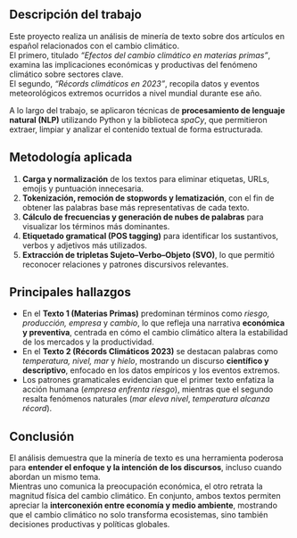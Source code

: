 ## Descripción del trabajo

Este proyecto realiza un análisis de minería de texto sobre dos artículos en español relacionados con el cambio climático.  
El primero, titulado *“Efectos del cambio climático en materias primas”*, examina las implicaciones económicas y productivas del fenómeno climático sobre sectores clave.  
El segundo, *“Récords climáticos en 2023”*, recopila datos y eventos meteorológicos extremos ocurridos a nivel mundial durante ese año.

A lo largo del trabajo, se aplicaron técnicas de **procesamiento de lenguaje natural (NLP)** utilizando Python y la biblioteca *spaCy*, que permitieron extraer, limpiar y analizar el contenido textual de forma estructurada.

## Metodología aplicada

1. **Carga y normalización** de los textos para eliminar etiquetas, URLs, emojis y puntuación innecesaria.  
2. **Tokenización, remoción de stopwords y lematización**, con el fin de obtener las palabras base más representativas de cada texto.  
3. **Cálculo de frecuencias y generación de nubes de palabras** para visualizar los términos más dominantes.  
4. **Etiquetado gramatical (POS tagging)** para identificar los sustantivos, verbos y adjetivos más utilizados.  
5. **Extracción de tripletas Sujeto–Verbo–Objeto (SVO)**, lo que permitió reconocer relaciones y patrones discursivos relevantes.  

## Principales hallazgos

- En el **Texto 1 (Materias Primas)** predominan términos como *riesgo, producción, empresa* y *cambio*, lo que refleja una narrativa **económica y preventiva**, centrada en cómo el cambio climático altera la estabilidad de los mercados y la productividad.  
- En el **Texto 2 (Récords Climáticos 2023)** se destacan palabras como *temperatura, nivel, mar* y *hielo*, mostrando un discurso **científico y descriptivo**, enfocado en los datos empíricos y los eventos extremos.  
- Los patrones gramaticales evidencian que el primer texto enfatiza la acción humana (*empresa enfrenta riesgo*), mientras que el segundo resalta fenómenos naturales (*mar eleva nivel*, *temperatura alcanza récord*).  

## Conclusión

El análisis demuestra que la minería de texto es una herramienta poderosa para **entender el enfoque y la intención de los discursos**, incluso cuando abordan un mismo tema.  
Mientras uno comunica la preocupación económica, el otro retrata la magnitud física del cambio climático. En conjunto, ambos textos permiten apreciar la **interconexión entre economía y medio ambiente**, mostrando que el cambio climático no solo transforma ecosistemas, sino también decisiones productivas y políticas globales.

